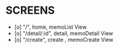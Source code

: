 # SCREENS

- [o] "/", home, memoList View
- [o] "/detail/:id", detail, memoDetail View
- [o] "/create", create , memoCreate View
